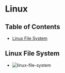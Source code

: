 # Linux

## Table of Contents
- [Linux File System](#linux-file-system)
## Linux File System
- ![linux-file-system](#https://res.cloudinary.com/djgwvmcdl/image/upload/v1745748571/linux-1_ffanff.png)
